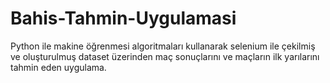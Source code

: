 # Bahis-Tahmin-Uygulamasi
Python ile makine öğrenmesi algoritmaları kullanarak selenium ile çekilmiş ve oluşturulmuş dataset üzerinden maç sonuçlarını ve maçların ilk yarılarını tahmin eden uygulama.
